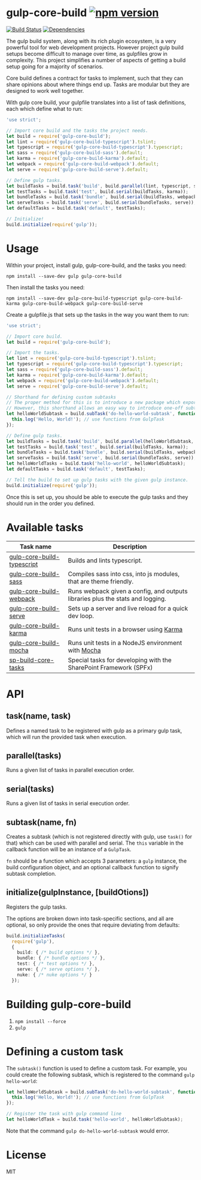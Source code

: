 # gulp-core-build [![npm version](https://badge.fury.io/js/%40microsoft%2Fgulp-core-build.svg)](https://badge.fury.io/js/%40microsoft%2Fgulp-core-build)

[![Build Status](https://travis-ci.org/Microsoft/gulp-core-build.svg?branch=master)](https://travis-ci.org/Microsoft/gulp-core-build) [![Dependencies](https://david-dm.org/Microsoft/gulp-core-build.svg)](https://david-dm.org/Microsoft/gulp-core-build)

The gulp build system, along with its rich plugin ecosystem, is a very powerful tool for web development projects.
However project gulp build setups become difficult to manage over time, as gulpfiles grow in complexity. This project
simplifies a number of aspects of getting a build setup going for a majority of scenarios.

Core build defines a contract for tasks to implement, such that they can share opinions about where things end up. Tasks are modular but they are designed to work well together.

With gulp core build, your gulpfile translates into a list of task definitions, each which define what to run:

```typescript
'use strict';

// Import core build and the tasks the project needs.
let build = require('gulp-core-build');
let lint = require('gulp-core-build-typescript').tslint;
let typescript = require('gulp-core-build-typescript').typescript;
let sass = require('gulp-core-build-sass').default;
let karma = require('gulp-core-build-karma').default;
let webpack = require('gulp-core-build-webpack').default;
let serve = require('gulp-core-build-serve').default;

// Define gulp tasks.
let buildTasks = build.task('build', build.parallel(lint, typescript, sass));
let testTasks = build.task('test', build.serial(buildTasks, karma));
let bundleTasks = build.task('bundle', build.serial(buildTasks, webpack));
let serveTasks = build.task('serve', build.serial(bundleTasks, serve));
let defaultTasks = build.task('default', testTasks);

// Initialize!
build.initialize(require('gulp'));
```

# Usage

Within your project, install gulp, gulp-core-build, and the tasks you need:

```
npm install --save-dev gulp gulp-core-build
```

Then install the tasks you need:

```
npm install --save-dev gulp-core-build-typescript gulp-core-build-karma gulp-core-build-webpack gulp-core-build-serve

```

Create a gulpfile.js that sets up the tasks in the way you want them to run:

```javascript
'use strict';

// Import core build.
let build = require('gulp-core-build');

// Import the tasks.
let lint = require('gulp-core-build-typescript').tslint;
let typescript = require('gulp-core-build-typescript').typescript;
let sass = require('gulp-core-build-sass').default;
let karma = require('gulp-core-build-karma').default;
let webpack = require('gulp-core-build-webpack').default;
let serve = require('gulp-core-build-serve').default;

// Shorthand for defining custom subtasks
// The proper method for this is to introduce a new package which exports a class that extends GulpTask
// However, this shorthand allows an easy way to introduce one-off subtasks directly in the gulpfile
let helloWorldSubtask = build.subTask('do-hello-world-subtask', function(gulp, buildOptions, done) {
  this.log('Hello, World!'); // use functions from GulpTask
});

// Define gulp tasks.
let buildTasks = build.task('build', build.parallel(helloWorldSubtask, lint, typescript, sass));
let testTasks = build.task('test', build.serial(buildTasks, karma));
let bundleTasks = build.task('bundle', build.serial(buildTasks, webpack));
let serveTasks = build.task('serve', build.serial(bundleTasks, serve));
let helloWorldTasks = build.task('hello-world', helloWorldSubtask);
let defaultTasks = build.task('default', testTasks);

// Tell the build to set up gulp tasks with the given gulp instance.
build.initialize(require('gulp'));
```

Once this is set up, you should be able to execute the gulp tasks and they should run in the order you defined.

# Available tasks

| Task name | Description |
| --------- | ----------- |
| [gulp-core-build-typescript](https://www.npmjs.com/package/@microsoft/gulp-core-build-typescript) | Builds and lints typescript. |
| [gulp-core-build-sass](https://www.npmjs.com/package/@microsoft/gulp-core-build) | Compiles sass into css, into js modules, that are theme friendly. |
| [gulp-core-build-webpack](https://www.npmjs.com/package/@microsoft/gulp-core-build-webpack) | Runs webpack given a config, and outputs libraries plus the stats and logging. |
| [gulp-core-build-serve](https://www.npmjs.com/package/@microsoft/gulp-core-build-serve) | Sets up a server and live reload for a quick dev loop. |
| [gulp-core-build-karma](https://www.npmjs.com/package/@microsoft/gulp-core-build-karma) | Runs unit tests in a browser using [Karma](https://www.npmjs.com/package/karma) |
| [gulp-core-build-mocha](https://www.npmjs.com/package/@microsoft/gulp-core-build-mocha) | Runs unit tests in a NodeJS environment with [Mocha](https://www.npmjs.com/package/mocha) |
| [sp-build-core-tasks](https://www.npmjs.com/package/@microsoft/sp-build-core-tasks) | Special tasks for developing with the SharePoint Framework (SPFx) |

# API

## task(name, task)

Defines a named task to be registered with gulp as a primary gulp task, which will run the provided task when execution.

## parallel(tasks)

Runs a given list of tasks in parallel execution order.

## serial(tasks)

Runs a given list of tasks in serial execution order.

## subtask(name, fn)

Creates a subtask (which is not registered directly with gulp, use `task()` for that) which can be
used with parallel and serial. The `this` variable in the callback function will be an instance of a `GulpTask`.

`fn` should be a function which accepts 3 parameters: a `gulp` instance, the build configuration
object, and an optional callback function to signify subtask completion.

## initialize(gulpInstance, [buildOtions])

Registers the gulp tasks.

The options are broken down into task-specific sections, and all are optional, so only provide the ones
that require deviating from defaults:

```typescript
build.initializeTasks(
  require('gulp'),
  {
    build: { /* build options */ },
    bundle: { /* bundle options */ },
    test: { /* test options */ },
    serve: { /* serve options */ },
    nuke: { /* nuke options */ }
  });
```
# Building gulp-core-build
1. ```npm install --force```
2. ```gulp```

# Defining a custom task

The `subtask()` function is used to define a custom task. For example,
you could create the following subtask, which is registered to the command
`gulp hello-world`:

```javascript
let helloWorldSubtask = build.subTask('do-hello-world-subtask', function(gulp, buildOptions, done) {
  this.log('Hello, World!'); // use functions from GulpTask
});

// Register the task with gulp command line
let helloWorldTask = build.task('hello-world', helloWorldSubtask);
```

Note that the command `gulp do-hello-world-subtask` would error.


# License

MIT
